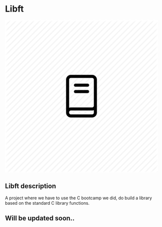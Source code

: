 # Libft

![lib](Files/lib.png)

## Libft description

A project where we have to use the C bootcamp we did, do build a library based on the standard C library functions.

## Will be updated soon..
